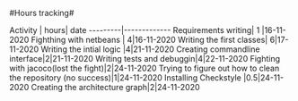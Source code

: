 #Hours tracking#


Activity | hours| date
---------|-------------
Requirements writing| 1 |16-11-2020
Fighthing with netbeans | 4|16-11-2020
Writing the first classes| 6|17-11-2020
Writing the intial logic |4|21-11-2020
Creating commandline interface|2|21-11-2020
Writing tests and debuggin|4|22-11-2020
Fighting with jacoco(lost the fight)|2|24-11-2020
Trying to figure out how to clean the repository (no success)|1|24-11-2020
Installing Checkstyle |0.5|24-11-2020
Creating the architecture graph|2|24-11-2020
